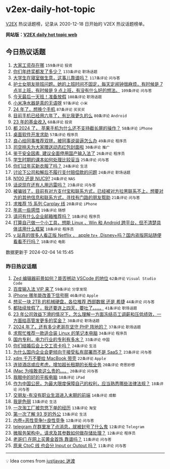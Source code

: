 # v2ex-daily-hot-topic

[V2EX](https://www.v2ex.com/) 热议话题榜，记录从 2020-12-18 日开始的 V2EX 热议话题榜单。

**网站版：[V2EX daily hot topic web](https://boojack.github.io/v2ex-daily-hot-topic-web/)**

## 今日热议话题

<!-- TODAY BEGIN -->

1. [大家工资存在哪](https://www.v2ex.com/t/1014004) `159条评论` `投资`
1. [你们年终奖都发了多少？](https://www.v2ex.com/t/1014028) `133条评论` `职场话题`
1. [大学生在寝室做生意，这事儿靠谱吗？](https://www.v2ex.com/t/1014037) `117条评论` `问与答`
1. [护士女朋友排班问题。她的上班时间不固定，每天定闹钟很麻烦，有时候是 7 点半上班，有时候是 9 点上班，有没有什么好的想法。](https://www.v2ex.com/t/1013977) `109条评论` `问与答`
1. [今天最后一天班！准备放假](https://www.v2ex.com/t/1013969) `108条评论` `职场话题`
1. [小米净水器是真的无语呀](https://www.v2ex.com/t/1014039) `97条评论` `小米`
1. [24 年了，想换个手机](https://www.v2ex.com/t/1014002) `87条评论` `买买买`
1. [目前手机已经用六年了，有比我更久的么](https://www.v2ex.com/t/1014038) `80条评论` `Android`
1. [23 年的基金收入](https://www.v2ex.com/t/1014029) `68条评论` `投资`
1. [都 2024 了， 苹果手机为什么还不支持截长屏的操作？](https://www.v2ex.com/t/1014110) `58条评论` `iPhone`
1. [桌面软件开发求助](https://www.v2ex.com/t/1014035) `57条评论` `程序员`
1. [良心给同事推荐双拼，被同事说装逼怎么办](https://www.v2ex.com/t/1014193) `49条评论` `程序员`
1. [司空桃夭为大家赠送动态红包封面啦](https://www.v2ex.com/t/1014114) `30条评论` `推广`
1. [鉴于安全因素, 建议全面停用国产输入法了](https://www.v2ex.com/t/1014199) `26条评论` `程序员`
1. [学生时期的课本如何处理比较妥当](https://www.v2ex.com/t/1014108) `25条评论` `问与答`
1. [你们过年买新衣服了吗？](https://www.v2ex.com/t/1014183) `24条评论` `生活`
1. [讨论下公司和解后不履行支付赔偿款的问题](https://www.v2ex.com/t/1014171) `24条评论` `职场话题`
1. [N100 还是 NUC9?](https://www.v2ex.com/t/1013985) `24条评论` `NAS`
1. [话说现在还有人用迅雷吗？](https://www.v2ex.com/t/1014204) `23条评论` `问与答`
1. [被骗钱了，目前有对方支付宝和联系方式，已经被对方拉黑联系不上，想要对方的其他信息和联系方式，寻找有门路的朋友帮助](https://www.v2ex.com/t/1013979) `21条评论` `问与答`
1. [求推荐 15 系列 Carplay 线](https://www.v2ex.com/t/1013973) `20条评论` `iPhone`
1. [年底一些感悟](https://www.v2ex.com/t/1013991) `19条评论` `随想`
1. [请问有什么企业邮箱推荐吗？](https://www.v2ex.com/t/1014105) `18条评论` `程序员`
1. [打算自己做一个小工具，想能 Linux 、Win 和 Android 跨平台，但不清楚具体该用什么框架](https://www.v2ex.com/t/1014087) `18条评论` `程序员`
1. [v 站真的很多人看正版 Netflix ， apple tv+ ,Disney+吗？国内盗版网站随便看看不行吗？](https://www.v2ex.com/t/1014082) `18条评论` `电影`

数据更新于 2024-02-04 14:15:45

<!-- TODAY END -->

### 昨日热议话题

<!-- YESTERDAY BEGIN -->

1. [Zed 编辑器前景如何？能否撼动 VSCode 的地位](https://www.v2ex.com/t/1013847) `62条评论` `Visual Studio Code`
1. [百度输入法 VIP 来了](https://www.v2ex.com/t/1013878) `59条评论` `分享发现`
1. [iPhone 哪年能改善下信号啊](https://www.v2ex.com/t/1013875) `46条评论` `Apple`
1. [想买一块 2TB 的机械硬盘，各位推荐 西部数据 还是 希捷](https://www.v2ex.com/t/1013898) `44条评论` `问与答`
1. [都陆续放假了，我还要连上四天，要吐了。。。。](https://www.v2ex.com/t/1013811) `41条评论` `职场话题`
1. [23 年公司效益下滑的情况下，怎么理解一方面冻结员工调薪和压低绩效，一方面给高管发更多的奖金？](https://www.v2ex.com/t/1013812) `38条评论` `职场话题`
1. [2024 年了，还有多少老哥在坚守 PHP 阵地的？](https://www.v2ex.com/t/1013837) `37条评论` `职场话题`
1. [求帮忙推荐一款适合装 Linux 的笔记本电脑](https://www.v2ex.com/t/1013900) `34条评论` `程序员`
1. [国内专利，电力行业的专利有多水？](https://www.v2ex.com/t/1013810) `33条评论` `中国`
1. [你们结婚后会上交工资卡吗？](https://www.v2ex.com/t/1013914) `24条评论` `生活`
1. [为什么国内企业会更倾向于接受私有部署而不是 SaaS？](https://www.v2ex.com/t/1013921) `23条评论` `问与答`
1. [xdm 千万不要给 MacBook 带壳](https://www.v2ex.com/t/1013893) `22条评论` `Apple`
1. [连锁酒店或应考虑，增加超长租期的长租业务](https://www.v2ex.com/t/1013873) `20条评论` `奇思妙想`
1. [iMac 为啥敢卖这么贵的。。。](https://www.v2ex.com/t/1013846) `20条评论` `问与答`
1. [我眼中的好的平板电脑](https://www.v2ex.com/t/1013806) `18条评论` `iPad`
1. [作为中国公民，为最大限度保障自己的权利，应当熟悉哪些法律法规？](https://www.v2ex.com/t/1013835) `18条评论` `问与答`
1. [交朋友-有没有职业生涯进入末期的前端](https://www.v2ex.com/t/1013825) `14条评论` `成都`
1. [我是色弱](https://www.v2ex.com/t/1013927) `13条评论` `生活`
1. [一次淘工厂被忽悠下单的经历](https://www.v2ex.com/t/1013852) `13条评论` `淘宝`
1. [第一次了解 93 岁的外公](https://www.v2ex.com/t/1013868) `13条评论` `生活`
1. [内卷=恶性竞争!=良性竞争](https://www.v2ex.com/t/1013934) `12条评论` `问与答`
1. [telegram 在群里发了点消息，就被封号了什么鬼](https://www.v2ex.com/t/1013884) `12条评论` `Telegram`
1. [微服务架构中，请求及其参数如何做存储处理？](https://www.v2ex.com/t/1013843) `12条评论` `程序员`
1. [老哥们 在网上买黄金首饰 靠谱吗？](https://www.v2ex.com/t/1013858) `11条评论` `问与答`
1. [原来 CtoC 线 也会分 Input or Output 吗？](https://www.v2ex.com/t/1013854) `11条评论` `问与答`

<!-- YESTERDAY END -->

---

💡 Idea comes from [justjavac 迷渡](https://github.com/justjavac/)
